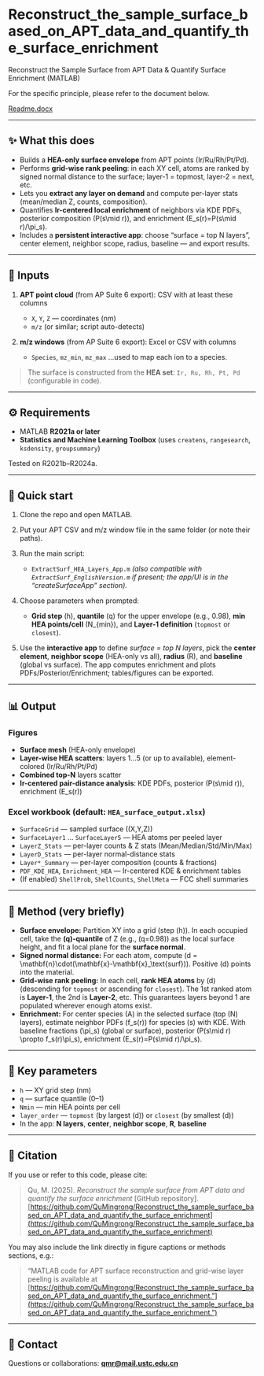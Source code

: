 # Reconstruct_the_sample_surface_based_on_APT_data_and_quantify_the_surface_enrichment
Reconstruct the Sample Surface from APT Data & Quantify Surface Enrichment (MATLAB)

For the specific principle, please refer to the document below.

[Readme.docx](https://github.com/user-attachments/files/22966786/Readme.docx)

---

## ✨ What this does

* Builds a **HEA-only surface envelope** from APT points (Ir/Ru/Rh/Pt/Pd).
* Performs **grid-wise rank peeling**: in each XY cell, atoms are ranked by signed normal distance to the surface; layer-1 = topmost, layer-2 = next, etc.
* Lets you **extract any layer on demand** and compute per-layer stats (mean/median Z, counts, composition).
* Quantifies **Ir-centered local enrichment** of neighbors via KDE PDFs, posterior composition (P(s\mid r)), and enrichment (E_s(r)=P(s\mid r)/\pi_s).
* Includes a **persistent interactive app**: choose “surface = top N layers”, center element, neighbor scope, radius, baseline — and export results.

---

## 🧩 Inputs

1. **APT point cloud** (from AP Suite 6 export):
   CSV with at least these columns

   * `X`, `Y`, `Z` — coordinates (nm)
   * `m/z` (or similar; script auto-detects)

2. **m/z windows** (from AP Suite 6 export):
   Excel or CSV with columns

   * `Species`, `mz_min`, `mz_max`
     …used to map each ion to a species.

> The surface is constructed from the **HEA set**: `Ir, Ru, Rh, Pt, Pd` (configurable in code).

---

## ⚙️ Requirements

* MATLAB **R2021a or later**
* **Statistics and Machine Learning Toolbox** (uses `createns`, `rangesearch`, `ksdensity`, `groupsummary`)

Tested on R2021b–R2024a.

---

## 🚀 Quick start

1. Clone the repo and open MATLAB.
2. Put your APT CSV and m/z window file in the same folder (or note their paths).
3. Run the main script:

   * `ExtractSurf_HEA_Layers_App.m`
     *(also compatible with `ExtractSurf_EnglishVersion.m` if present; the app/UI is in the “createSurfaceApp” section).*
4. Choose parameters when prompted:

   * **Grid step** (h), **quantile** (q) for the upper envelope (e.g., 0.98), **min HEA points/cell** (N_{min}), and **Layer-1 definition** (`topmost` or `closest`).
5. Use the **interactive app** to define *surface = top N layers*, pick the **center element**, **neighbor scope** (HEA-only vs all), **radius** (R), and **baseline** (global vs surface).
   The app computes enrichment and plots PDFs/Posterior/Enrichment; tables/figures can be exported.

---

## 📊 Output

### Figures

* **Surface mesh** (HEA-only envelope)
* **Layer-wise HEA scatters**: layers 1…5 (or up to available), element-colored (Ir/Ru/Rh/Pt/Pd)
* **Combined top-N** layers scatter
* **Ir-centered pair-distance analysis**: KDE PDFs, posterior (P(s\mid r)), enrichment (E_s(r))

### Excel workbook (default: `HEA_surface_output.xlsx`)

* `SurfaceGrid` — sampled surface ((X,Y,Z))
* `SurfaceLayer1` … `SurfaceLayer5` — HEA atoms per peeled layer
* `LayerZ_Stats` — per-layer counts & Z stats (Mean/Median/Std/Min/Max)
* `LayerD_Stats` — per-layer normal-distance stats
* `Layer*_Summary` — per-layer composition (counts & fractions)
* `PDF_KDE_HEA`, `Enrichment_HEA` — Ir-centered KDE & enrichment tables
* (If enabled) `ShellProb`, `ShellCounts`, `ShellMeta` — FCC shell summaries

---

## 🧠 Method (very briefly)

* **Surface envelope:** Partition XY into a grid (step (h)). In each occupied cell, take the **(q)-quantile** of Z (e.g., (q=0.98)) as the local surface height, and fit a local plane for the **surface normal**.
* **Signed normal distance:** For each atom, compute (d = \mathbf{n}\cdot(\mathbf{x}-\mathbf{x}_\text{surf})). Positive (d) points into the material.
* **Grid-wise rank peeling:** In each cell, **rank HEA atoms** by (d) (descending for `topmost` or ascending for `closest`). The 1st ranked atom is **Layer-1**, the 2nd is **Layer-2**, etc. This guarantees layers beyond 1 are populated wherever enough atoms exist.
* **Enrichment:** For center species (A) in the selected surface (top (N) layers), estimate neighbor PDFs (f_s(r)) for species (s) with KDE. With baseline fractions (\pi_s) (global or surface), posterior (P(s\mid r) \propto f_s(r)\pi_s), enrichment (E_s(r)=P(s\mid r)/\pi_s).

---

## 🔧 Key parameters

* `h` — XY grid step (nm)
* `q` — surface quantile (0–1)
* `Nmin` — min HEA points per cell
* `layer_order` — `topmost` (by largest (d)) or `closest` (by smallest (d))
* In the app: **N layers**, **center**, **neighbor scope**, **R**, **baseline**

---

## 📎 Citation

If you use or refer to this code, please cite:

> Qu, M. (2025). *Reconstruct the sample surface from APT data and quantify the surface enrichment* [GitHub repository].
> [https://github.com/QuMingrong/Reconstruct_the_sample_surface_based_on_APT_data_and_quantify_the_surface_enrichment](https://github.com/QuMingrong/Reconstruct_the_sample_surface_based_on_APT_data_and_quantify_the_surface_enrichment)

You may also include the link directly in figure captions or methods sections, e.g.:

> “MATLAB code for APT surface reconstruction and grid-wise layer peeling is available at
> [https://github.com/QuMingrong/Reconstruct_the_sample_surface_based_on_APT_data_and_quantify_the_surface_enrichment.”](https://github.com/QuMingrong/Reconstruct_the_sample_surface_based_on_APT_data_and_quantify_the_surface_enrichment.”)

---

## 📨 Contact

Questions or collaborations: **[qmr@mail.ustc.edu.cn](mailto:qmr@mail.ustc.edu.cn)**
